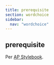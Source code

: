 ```yaml
---
title: prerequisite
section: wordchoice
sidebar:
  nav: "wordchoice"
---
```

## prerequisite

Per [AP Stylebook](https://www.apstylebook.com/ask_the_editors/25496).